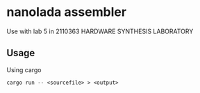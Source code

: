 # nanolada assembler
Use with lab 5 in 2110363 HARDWARE SYNTHESIS LABORATORY
## Usage
Using cargo
```
cargo run -- <sourcefile> > <output>
```
